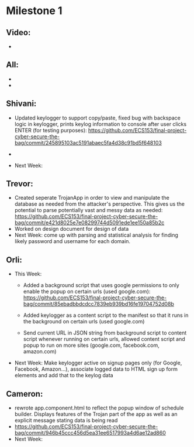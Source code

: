 # Milestone 1
## Video:
-

## All:
- 
-

## Shivani:
- Updated keylogger to support copy/paste, fixed bug with backspace logic in keylogger, prints keylog information to console after user clicks ENTER (for testing purposes): https://github.com/ECS153/final-project-cyber-secure-the-bag/commit/245895103ac5191abaec5fa4d38c91bd5f648103
                
-
- Next Week:

## Trevor:
- Created seperate TrojanApp in order to view and manipulate the database as needed from the attacker's perspective. This gives us the potential to parse potentially vast and messy data as needed: https://github.com/ECS153/final-project-cyber-secure-the-bag/commit/e421d8025e7e08299744d5091ede1ee150a85b2c
- Worked on design document for design of data
- Next Week: come up with parsing and statistical analysis for finding likely password and username for each domain.

## Orli:
- This Week:
                
  - Added a background script that uses google permissions to only enable the popup on certain urls (used google.com): https://github.com/ECS153/final-project-cyber-secure-the-bag/commit/85ebadbbdcdcc7839eb939bd16fe19704752d08b
                
  - Added keylogger as a content script to the manifest so that it runs in the background on certain urls (used google.com)
  
  - Send current URL in JSON string from background script to content script whenever running on certain urls, allowed content script and popup to run on more sites (google.com, facebook.com, amazon.com)
- Next Week: Make keylogger active on signup pages only (for Google, Facebook, Amazon...), associate logged data to HTML sign up form elements and add that to the keylog data 

## Cameron:
- rewrote app.component.html to reflect the popup window of schedule builder. Displays features of the Trojan part of the app as well as an explicit message stating data is being read
- https://github.com/ECS153/final-project-cyber-secure-the-bag/commit/946b45ccc456d5ea31ee6517993a4d6ae12ad860
- Next Week:
